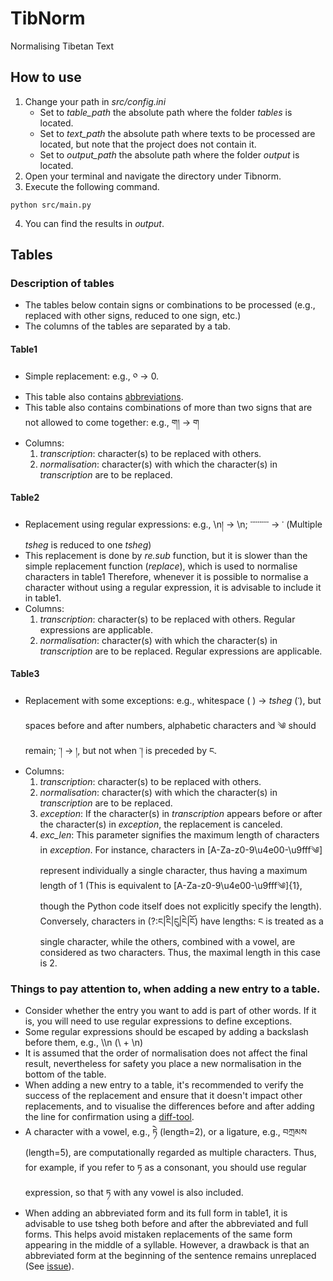 # TibNorm
Normalising Tibetan Text

<!-- TODOs -->

## How to use
1. Change your path in _src/config.ini_
   - Set to _table_path_ the absolute path where the folder _tables_ is located.
   - Set to _text_path_ the absolute path where texts to be processed are located, but note that the project does not contain it.
   - Set to _output_path_ the absolute path where the folder _output_ is located.
2. Open your terminal and navigate the directory under Tibnorm.
3. Execute the following command.
```
python src/main.py
```
4. You can find the results in _output_.

## Tables
### Description of tables
- The tables below contain signs or combinations to be processed (e.g., replaced with other signs, reduced to one sign, etc.)
- The columns of the tables are separated by a tab.
#### Table1
- Simple replacement: e.g., ༠ &rarr; 0.
- This table also contains [abbreviations](http://www.rkts.org/abb/list.php).
- This table also contains combinations of more than two signs that are not allowed to come together: e.g., ག། &rarr; ག
- Columns:
  1. _transcription_: character(s) to be replaced with others.
  2. _normalisation_: character(s) with which the character(s) in _transcription_ are to be replaced.
#### Table2
- Replacement using regular expressions: e.g., \\n། &rarr; \\n; ་་་་་་་་་་ &rarr; ་ (Multiple _tsheg_ is reduced to one _tsheg_)
- This replacement is done by _re.sub_ function, but it is slower than the simple replacement function (_replace_), which is used to normalise characters in table1 Therefore, whenever it is possible to normalise a character without using a regular expression, it is advisable to include it in table1.
- Columns:
    1. _transcription_: character(s) to be replaced with others. Regular expressions are applicable.
    2. _normalisation_: character(s) with which the character(s) in _transcription_ are to be replaced. Regular expressions are applicable.
#### Table3
- Replacement with some exceptions: e.g., whitespace ( ) &rarr; _tsheg_ (་), but spaces before and after numbers, alphabetic characters and ༄ should remain; ་། &rarr; །, but not when ་། is preceded by ང.
- Columns:
    1. _transcription_: character(s) to be replaced with others.
    2. _normalisation_: character(s) with which the character(s) in _transcription_ are to be replaced.
    3. _exception_: If the character(s) in _transcription_ appears before or after the character(s) in _exception_, the replacement is canceled.
    4. _exc_len_: This parameter signifies the maximum length of characters in _exception_. For instance, characters in [A-Za-z0-9\u4e00-\u9fff༄] represent individually a single character, thus having a maximum length of 1 (This is equivalent to [A-Za-z0-9\u4e00-\u9fff༄]{1}, though the Python code itself does not explicitly specify the length). Conversely, characters in (?:ང|ངི|ངུ|ངེ|ངོ) have lengths: ང is treated as a single character, while the others, combined with a vowel, are considered as two characters. Thus, the maximal length in this case is 2.

### Things to pay attention to, when adding a new entry to a table.
- Consider whether the entry you want to add is part of other words. If it is, you will need to use regular expressions to define exceptions.
- Some regular expressions should be escaped by adding a backslash before them, e.g., \\\n (\ + \n)
- It is assumed that the order of normalisation does not affect the final result, nevertheless for safety you place a new normalisation in the bottom of the table.
- When adding a new entry to a table, it's recommended to verify the success of the replacement and ensure that it doesn't impact other replacements, and to visualise the differences before and after adding the line for confirmation using a [diff-tool](https://www.site24x7.com/tools/diff-checker.html).
- A character with a vowel, e.g., ཏེ (length=2), or a ligature, e.g., བཀྲམས (length=5), are computationally regarded as multiple characters. Thus, for example, if you refer to ཏ as a consonant, you should use regular expression, so that ཏ with any vowel is also included.
- When adding an abbreviated form and its full form in table1, it is advisable to use tsheg both before and after the abbreviated and full forms. This helps avoid mistaken replacements of the same form appearing in the middle of a syllable. However, a drawback is that an abbreviated form at the beginning of the sentence remains unreplaced (See [issue](https://github.com/orgs/Divergent-Discourses/projects/1/views/1?pane=issue&itemId=50262100)).
